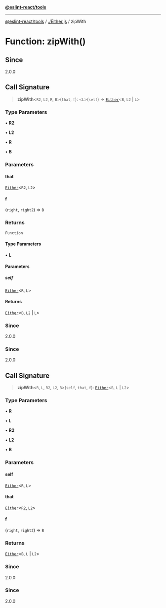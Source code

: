 [**@eslint-react/tools**](../../README.md)

***

[@eslint-react/tools](../../README.md) / [./Either.js](../README.md) / zipWith

# Function: zipWith()

## Since

2.0.0

## Call Signature

> **zipWith**\<`R2`, `L2`, `R`, `B`\>(`that`, `f`): \<`L`\>(`self`) => [`Either`](../type-aliases/Either.md)\<`B`, `L2` \| `L`\>

### Type Parameters

• **R2**

• **L2**

• **R**

• **B**

### Parameters

#### that

[`Either`](../type-aliases/Either.md)\<`R2`, `L2`\>

#### f

(`right`, `right2`) => `B`

### Returns

`Function`

#### Type Parameters

• **L**

#### Parameters

##### self

[`Either`](../type-aliases/Either.md)\<`R`, `L`\>

#### Returns

[`Either`](../type-aliases/Either.md)\<`B`, `L2` \| `L`\>

### Since

2.0.0

### Since

2.0.0

## Call Signature

> **zipWith**\<`R`, `L`, `R2`, `L2`, `B`\>(`self`, `that`, `f`): [`Either`](../type-aliases/Either.md)\<`B`, `L` \| `L2`\>

### Type Parameters

• **R**

• **L**

• **R2**

• **L2**

• **B**

### Parameters

#### self

[`Either`](../type-aliases/Either.md)\<`R`, `L`\>

#### that

[`Either`](../type-aliases/Either.md)\<`R2`, `L2`\>

#### f

(`right`, `right2`) => `B`

### Returns

[`Either`](../type-aliases/Either.md)\<`B`, `L` \| `L2`\>

### Since

2.0.0

### Since

2.0.0

